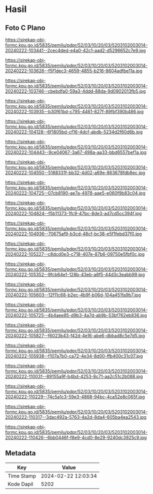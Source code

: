 # Hasil

## Foto C Plano

https://sirekap-obj-formc.kpu.go.id/5835/pemilu/pdpr/52/03/10/20/03/5203102003014-20240222-103441--2cec4ded-e4a0-42c1-aad2-d5296652c7e9.jpg

https://sirekap-obj-formc.kpu.go.id/5835/pemilu/pdpr/52/03/10/20/03/5203102003014-20240222-103626--f5f1dec3-4659-4855-b216-8604adfbe11a.jpg

https://sirekap-obj-formc.kpu.go.id/5835/pemilu/pdpr/52/03/10/20/03/5203102003014-20240222-103746--cbebdfa0-59a3-4ddd-88da-9d0902013fb5.jpg

https://sirekap-obj-formc.kpu.go.id/5835/pemilu/pdpr/52/03/10/20/03/5203102003014-20240222-103935--b30f61bd-c795-4461-827f-89fbf390b486.jpg

https://sirekap-obj-formc.kpu.go.id/5835/pemilu/pdpr/52/03/10/20/03/5203102003014-20240222-104128--6f1805bd-cf16-4dcf-abdb-5234d2f60d6b.jpg

https://sirekap-obj-formc.kpu.go.id/5835/pemilu/pdpr/52/03/10/20/03/5203102003014-20240222-104443--9ce04067-3a67-498a-aa33-bbd6557bef1a.jpg

https://sirekap-obj-formc.kpu.go.id/5835/pemilu/pdpr/52/03/10/20/03/5203102003014-20240222-104550--5188331f-bb32-4d02-a69e-863678fdb8ec.jpg

https://sirekap-obj-formc.kpu.go.id/5835/pemilu/pdpr/52/03/10/20/03/5203102003014-20240222-104725--07cb8190-ae7a-4978-aae5-e060f9b83c04.jpg

https://sirekap-obj-formc.kpu.go.id/5835/pemilu/pdpr/52/03/10/20/03/5203102003014-20240222-104824--f5b11373-1fc9-47bc-8de3-ad7cd5cc394f.jpg

https://sirekap-obj-formc.kpu.go.id/5835/pemilu/pdpr/52/03/10/20/03/5203102003014-20240222-104936--70675af9-b3cd-48cf-bc38-e5f1febd37f0.jpg

https://sirekap-obj-formc.kpu.go.id/5835/pemilu/pdpr/52/03/10/20/03/5203102003014-20240222-105227--c8dcd0e3-c718-407e-87b6-09750e5fbf0c.jpg

https://sirekap-obj-formc.kpu.go.id/5835/pemilu/pdpr/52/03/10/20/03/5203102003014-20240222-105352--9fcb64e1-128b-43eb-a8f5-44d3c3eabb99.jpg

https://sirekap-obj-formc.kpu.go.id/5835/pemilu/pdpr/52/03/10/20/03/5203102003014-20240222-105603--12f11c68-b2ec-4b9f-b06d-104a451fa9b7.jpg

https://sirekap-obj-formc.kpu.go.id/5835/pemilu/pdpr/52/03/10/20/03/5203102003014-20240222-105725--4b4aee85-d9b3-4a7d-ab9b-53bf762eb836.jpg

https://sirekap-obj-formc.kpu.go.id/5835/pemilu/pdpr/52/03/10/20/03/5203102003014-20240222-105827--f6023b43-f42d-4e16-abe6-dbbad8c5e7d5.jpg

https://sirekap-obj-formc.kpu.go.id/5835/pemilu/pdpr/52/03/10/20/03/5203102003014-20240222-105938--f107a7b0-ca72-4e34-8d00-ffb400c31c07.jpg

https://sirekap-obj-formc.kpu.go.id/5835/pemilu/pdpr/52/03/10/20/03/5203102003014-20240222-110031--89155a9f-b4bd-4253-8c71-aa2c51c2b088.jpg

https://sirekap-obj-formc.kpu.go.id/5835/pemilu/pdpr/52/03/10/20/03/5203102003014-20240222-110229--74c5a1c3-59e3-4868-94bc-4ca52e8c065f.jpg

https://sirekap-obj-formc.kpu.go.id/5835/pemilu/pdpr/52/03/10/20/03/5203102003014-20240222-110317--3dac492a-5763-4a2d-8da4-605ba4ea2543.jpg

https://sirekap-obj-formc.kpu.go.id/5835/pemilu/pdpr/52/03/10/20/03/5203102003014-20240222-110426--6bb0446f-f8e9-4cd0-8e29-9240dc3925c9.jpg


## Metadata

| Key        | Value               |
| ---------- | ------------------- |
| Time Stamp | 2024-02-22 12:03:34 |
| Kode Dapil | 5202                |



